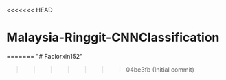 <<<<<<< HEAD
# Malaysia-Ringgit-CNNClassification
=======
"# Faclorxin152" 
>>>>>>> 04be3fb (Initial commit)
